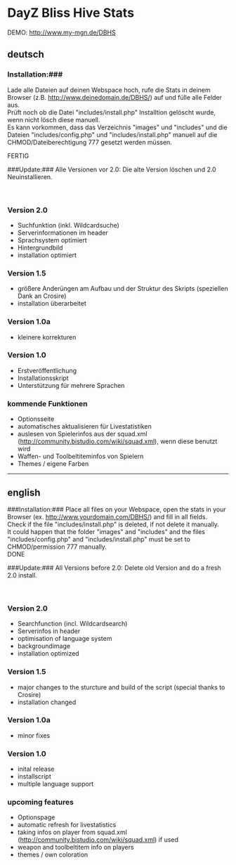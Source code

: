 # DayZ Bliss Hive Stats #
DEMO: http://www.my-mgn.de/DBHS

## deutsch ##
### Installation:###
Lade alle Dateien auf deinen Webspace hoch, rufe die Stats in deinem Browser (z.B. http://www.deinedomain.de/DBHS/) auf und fülle alle Felder aus.<br>
Prüft noch ob die Datei "includes/install.php" Installtion gelöscht wurde, wenn nicht lösch diese manuell.<br>
Es kann vorkommen, dass das Verzeichnis "images" und "includes" und die Dateien "includes/config.php" und "includes/install.php" manuell auf die CHMOD/Dateiberechtigung 777 gesetzt werden müssen.<br>

FERTIG

###Update:###
Alle Versionen vor 2.0: Die alte Version löschen und 2.0 Neuinstallieren.<br>
<br><br>

### Version 2.0 ###
+ Suchfunktion (inkl. Wildcardsuche)
+ Serverinformationen im header
+ Sprachsystem optimiert
+ Hintergrundbild
+ installation optimiert

### Version 1.5 ###
+ größere Anderüngen am Aufbau und der Struktur des Skripts (speziellen Dank an Crosire)
+ installation überarbeitet

### Version 1.0a ###
+ kleinere korrekturen

### Version 1.0 ###
+ Erstveröffentlichung
+ Installationsskript
+ Unterstützung für mehrere Sprachen

### kommende Funktionen ###
* Optionsseite
* automatisches aktualisieren für Livestatistiken
* auslesen von Spielerinfos aus der squad.xml (http://community.bistudio.com/wiki/squad.xml), wenn diese benutzt wird
* Waffen- und Toolbeltiteminfos von Spielern
* Themes / eigene Farben


---------------------------------------

## english ##
###Installation:###
Place all files on your Webspace, open the stats in your Browser (ex. http://www.yourdomain.com/DBHS/) and fill in all fields.<br>
Check if the file "includes/install.php" is deleted, if not delete it manually.<br>
It could happen that the folder "images" and "includes" and the files "includes/config.php" and "includes/install.php" must be set to CHMOD/permission 777 manually.<br>
DONE

###Update:###
All Versions before 2.0: Delete old Version and do a fresh 2.0 install.<br>
<br><br>

### Version 2.0 ###
+ Searchfunction (incl. Wildcardsearch)
+ Serverinfos in header
+ optimisation of language system
+ backgroundimage
+ installation optimized

### Version 1.5 ###
+ major changes to the sturcture and build of the script (special thanks to Crosire)
+ installation changed

### Version 1.0a ###
+ minor fixes

### Version 1.0 ###
+ inital release
+ installscript
+ multiple language support

### upcoming features ###
* Optionspage
* automatic refresh for livestatistics
* taking infos on player from squad.xml (http://community.bistudio.com/wiki/squad.xml) if used
* weapon and toolbeltitem info on players
* themes / own coloration
